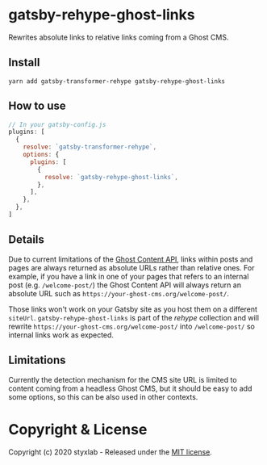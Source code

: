 # gatsby-rehype-ghost-links

Rewrites absolute links to relative links coming from a Ghost CMS.

## Install

`yarn add gatsby-transformer-rehype gatsby-rehype-ghost-links`

## How to use

```javascript
// In your gatsby-config.js
plugins: [
  {
    resolve: `gatsby-transformer-rehype`,
    options: {
      plugins: [
        {
          resolve: `gatsby-rehype-ghost-links`,
        },
      ],
    },
  },
]
```

## Details

Due to current limitations of the [Ghost Content API](https://ghost.org/docs/api/v3/content/), links within posts and pages are always returned as absolute URLs rather than relative ones. For example, if you have a link in one of your pages that refers to an internal post (e.g. `/welcome-post/`) the Ghost Content API will always return an absolute URL such as
`https://your-ghost-cms.org/welcome-post/`.

Those links won't work on your Gatsby site as you host them on a different `siteUrl`. `gatsby-rehype-ghost-links` is part of the *rehype* collection and will rewrite `https://your-ghost-cms.org/welcome-post/` into `/welcome-post/` so internal links work as expected.

## Limitations

Currently the detection mechanism for the CMS site URL is limited to content coming from a headless Ghost CMS, but it should be easy to add some options, so this can be also used in other contexts.

# Copyright & License

Copyright (c) 2020 styxlab - Released under the [MIT license](LICENSE).
